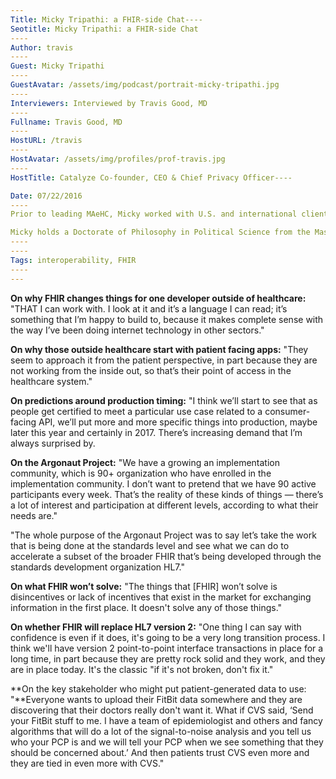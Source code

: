 ```yaml
---
Title: Micky Tripathi: a FHIR-side Chat----
Seotitle: Micky Tripathi: a FHIR-side Chat
----
Author: travis
----
Guest: Micky Tripathi
----
GuestAvatar: /assets/img/podcast/portrait-micky-tripathi.jpg
----
Interviewers: Interviewed by Travis Good, MD
----
Fullname: Travis Good, MD
----
HostURL: /travis
----
HostAvatar: /assets/img/profiles/prof-travis.jpg
----
HostTitle: Catalyze Co-founder, CEO & Chief Privacy Officer----

Date: 07/22/2016
----
Prior to leading MAeHC, Micky worked with U.S. and international clients as a Manager at the Boston Consulting Group, a leading strategy and management consulting firm. While at BCG, he served as the founding president and CEO of the Indiana Health Information Exchange, where he led the design and launch of one of the largest and most successful statewide laboratory results-delivery businesses in the country. Micky serves on a number of boards and steering committees, including the Argonaut Project, HL7 Advisory Council, the Board of Directors of the Sequoia Project, and previously served as the Chair of the eHealth Initiative Board of Directors.

Micky holds a Doctorate of Philosophy in Political Science from the Massachusetts Institute of Technology, a Masters in Public Policy from Harvard University John F. Kennedy School of Government, and a Bachelor’s in Political Science from Vassar College.
----
----
Tags: interoperability, FHIR
----
---
```

**On why FHIR changes things for one developer outside of healthcare:** "THAT I can work with. I look at it and it’s a language I can read; it’s something that I’m happy to build to, because it makes complete sense with the way I’ve been doing internet technology in other sectors."

**On why those outside healthcare start with patient facing apps:** "They seem to approach it from the patient perspective, in part because they are not working from the inside out, so that’s their point of access in the healthcare system."

**On predictions around production timing:** "I think we’ll start to see that as people get certified to meet a particular use case related to a consumer-facing API, we’ll put more and more specific things into production, maybe later this year and certainly in 2017. There’s increasing demand that I’m always surprised by.

**On the Argonaut Project:** "We have a growing an implementation community, which is 90+ organization who have enrolled in the implementation community. I don’t want to pretend that we have 90 active participants every week. That’s the reality of these kinds of things — there’s a lot of interest and participation at different levels, according to what their needs are."

"The whole purpose of the Argonaut Project was to say let’s take the work that is being done at the standards level and see what we can do to accelerate a subset of the broader FHIR that’s being developed through the standards development organization HL7."

**On what FHIR won’t solve:** "The things that [FHIR] won’t solve is disincentives or lack of incentives that exist in the market for exchanging information in the first place. It doesn't solve any of those things."

**On whether FHIR will replace HL7 version 2:** "One thing I can say with confidence is even if it does, it's going to be a very long transition process. I think we'll have version 2 point-to-point interface transactions in place for a long time, in part because they are pretty rock solid and they work, and they are in place today. It's the classic "if it's not broken, don't fix it."

**On the key stakeholder who might put patient-generated data to use:  "**Everyone wants to upload their FitBit data somewhere and they are discovering that their doctors really don't want it. What if CVS said, ‘Send your FitBit stuff to me. I have a team of epidemiologist and others and fancy algorithms that will do a lot of the signal-to-noise analysis and you tell us who your PCP is and we will tell your PCP when we see something that they should be concerned about.’ And then patients trust CVS even more and they are tied in even more with CVS."
